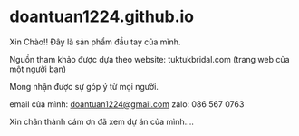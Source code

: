 # doantuan1224.github.io
Xin Chào!!
Đây là sản phẩm đầu tay của mình.

Nguồn tham khảo được dựa theo website: tuktukbridal.com (trang web của một người bạn)

Mong nhận được sự góp ý từ mọi người.

email của mình: doantuan1224@gmail.com
zalo: 086 567 0763

Xin chân thành cám ơn đã xem dự án của mình....
